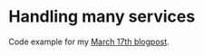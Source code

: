 Handling many services
===

Code example for my [March 17th blogpost](http://youarrentgonnaneedit.com/blog/2020/03/17/handling-many-services.html).